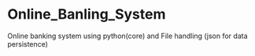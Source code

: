 # Online_Banling_System
Online banking system using python(core) and File handling (json for data persistence)
